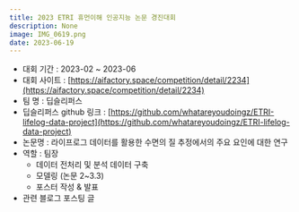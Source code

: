 ```yaml
---
title: 2023 ETRI 휴먼이해 인공지능 논문 경진대회
description: None
image: IMG_0619.png
date: 2023-06-19
---
```

- 대회 기간 : 2023-02 ~ 2023-06
- 대회 사이트 : [https://aifactory.space/competition/detail/2234](https://aifactory.space/competition/detail/2234)
- 팀 명 : 딥슬리퍼스 
- 딥슬리퍼스 github 링크 : [https://github.com/whatareyoudoingz/ETRI-lifelog-data-project](https://github.com/whatareyoudoingz/ETRI-lifelog-data-project)
- 논문명 : 라이프로그 데이터를 활용한 수면의 질 추정에서의 주요 요인에 대한 연구
- 역할 : 팀장
    - 데이터 전처리 및 분석 데이터 구축
    - 모델링 (논문 2~3.3)
    - 포스터 작성 & 발표
- 관련 블로그 포스팅 글
    
